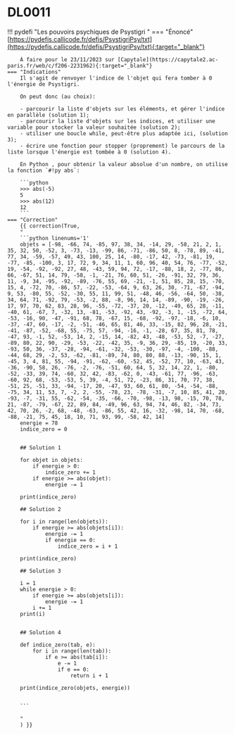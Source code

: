 # DL0011


!!! pydefi "Les pouvoirs psychiques de Psystigri "
    === "Énoncé" 
        [https://pydefis.callicode.fr/defis/PsystigriPsy/txt](https://pydefis.callicode.fr/defis/PsystigriPsy/txt){:target="_blank"} 


        À faire pour le 23/11/2023 sur [Capytale](https://capytale2.ac-paris.fr/web/c/f206-2231962){:target="_blank"} 
    === "Indications"
        Il s'agit de renvoyer l'indice de l'objet qui fera tomber à 0 l'énergie de Psystigri.

        On peut donc (au choix):

        - parcourir la liste d'objets sur les éléments, et gérer l'indice en parallèle (solution 1);
        - parcourir la liste d'objets sur les indices, et utiliser une variable pour stocker la valeur souhaitée (solution 2);
        - utiliser une boucle while, peut-être plus adaptée ici, (solution 3);
        - écrire une fonction pour stopper (proprement) le parcours de la liste lorsque l'énergie est tombée à 0 (solution 4).

        En Python , pour obtenir la valeur absolue d'un nombre, on utilise la fonction `#!py abs`:

        ```python
        >>> abs(-5)
        5
        >>> abs(12)
        12
        ```
    === "Correction" 
        {{ correction(True, 
        "
        ```python linenums='1'
        objets = [-98, -66, 74, -85, 97, 38, 34, -14, 29, -58, 21, 2, 1, 35, 32, 50, -52, 3, -73, -13, -99, 86, -71, -86, 50, 8, -78, 89, -41, 77, 34, -59, -57, 49, 43, 100, 25, 14, -80, -17, 42, -73, -81, 19, -77, -85, -100, 3, 17, 72, 9, 34, 11, 1, 60, 96, 40, 54, 76, -77, -52, 19, -54, -92, -92, 27, 48, -43, 59, 94, 72, -17, -88, 18, 2, -77, 86, 66, -67, 51, 14, 79, -58, -1, -21, 76, 60, 51, -26, -91, 32, 79, 36, 11, -9, 34, -95, -92, -89, -76, 55, 69, -21, -1, 51, 85, 28, 15, -70, 15, 4, -72, 70, -86, 57, -22, -53, -64, 9, 63, 26, 30, -71, -67, -94, 9, 53, -80, 55, -52, -30, 55, 11, 99, 51, -48, 46, -56, -64, 50, -38, 34, 64, 71, -92, 79, -53, -2, 88, -8, 96, 14, 14, -89, -90, -19, -26, 17, 97, 70, 62, 83, 28, 96, -55, -72, -37, 20, -12, -49, 65, 28, -11, -40, 61, -67, 7, -32, 13, -81, -53, -92, 43, -92, -3, 1, -15, -72, 64, -53, -16, 90, -47, -91, 68, 78, -67, 15, -68, -92, -97, -18, -6, 10, -37, -47, 60, -17, -2, -51, -46, 65, 81, 46, 33, -15, 82, 96, 28, -21, -41, -87, -52, -68, 55, -75, 57, -94, -16, -1, -28, 67, 35, 81, 78, -47, 93, -1, 52, -53, 14, 2, -15, 14, -82, 43, -48, -53, 52, -7, -27, -89, 80, 22, 90, -29, -53, -22, -42, 35, -9, 36, 29, -85, 19, -20, 33, -93, 50, 36, -37, -28, -94, -61, -32, -53, -30, -97, -4, -100, -88, -44, 68, 29, -2, 53, -62, -81, -89, 74, 80, 80, 88, -13, -90, 15, 1, -45, 3, 4, 81, 55, -94, -91, -62, -60, -52, 45, -52, 77, 10, -63, 43, -36, -90, 58, 26, -76, -2, -76, -51, 60, 64, 5, 32, 14, 22, 1, -80, -52, -33, 39, 74, -60, 32, 42, -83, -62, 0, -43, -61, 77, -96, -63, -60, 92, 68, -53, -53, 5, 39, -4, 51, 72, -23, 86, 31, 70, 77, 38, -51, 25, -51, 33, -94, -17, 20, -47, 93, 60, 61, 80, -54, -54, -88, -75, 34, 11, 53, 7, -2, 2, -55, -78, 23, -78, -31, -7, 10, 85, 41, 20, -93, -7, -31, 55, -62, -54, -35, -66, -70, -98, -13, 98, -15, 70, 78, 21, -87, -79, -67, 22, 89, 84, -49, 96, 63, 94, 74, 46, 82, -34, 73, 42, 70, 26, -2, 68, -48, -63, -86, 55, 42, 16, -32, -98, 14, 70, -68, -88, -21, 75, 45, 18, 10, 71, 93, 99, -58, 42, 14]
        energie = 78
        indice_zero = 0


        ## Solution 1

        for objet in objets:
            if energie > 0:
                indice_zero += 1
            if energie >= abs(objet):
                energie -= 1

        print(indice_zero)

        ## Solution 2

        for i in range(len(objets)):
            if energie >= abs(objets[i]):
                energie -= 1
                if energie == 0:
                    indice_zero = i + 1

        print(indice_zero)

        ## Solution 3

        i = 1
        while energie > 0:
            if energie >= abs(objets[i]):
                energie -= 1
            i += 1
        print(i)


        ## Solution 4

        def indice_zero(tab, e):
            for i in range(len(tab)):
                if e >= abs(tab[i]):
                    e -= 1
                    if e == 0:
                        return i + 1

        print(indice_zero(objets, energie))


        ```
        
        "
        ) }}
